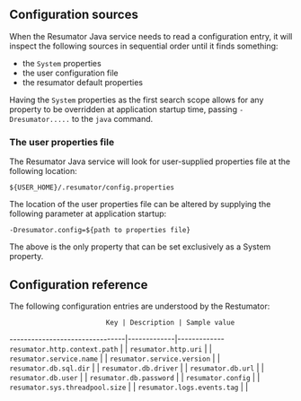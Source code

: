 ## Configuration sources

When the Resumator Java service needs to read a configuration entry, it will inspect the following sources in sequential order until it finds something:

- the `System` properties
- the user configuration file
- the resumator default properties

Having the `System` properties as the first search scope allows for any property to be overridden at application startup time, passing `-Dresumator.....` to the `java` command.

### The user properties file

The Resumator Java service will look for user-supplied properties file at the following location:

```
${USER_HOME}/.resumator/config.properties
```

The location of the user properties file can be altered by supplying the following parameter at application startup:

```
-Dresumator.config=${path to properties file}
```

The above is the only property that can be set exclusively as a System property.

## Configuration reference

The following configuration entries are understood by the Restumator:

                            Key | Description | Sample value
--------------------------------|-------------|-------------
`resumator.http.context.path`   |             |
`resumator.http.uri`            |             |
`resumator.service.name`        |             |
`resumator.service.version`     |             |
`resumator.db.sql.dir`          |             |
`resumator.db.driver`           |             |
`resumator.db.url`              |             |
`resumator.db.user`             |             |
`resumator.db.password`         |             |
`resumator.config`              |             |
`resumator.sys.threadpool.size` |             |
`resumator.logs.events.tag`     |             |

